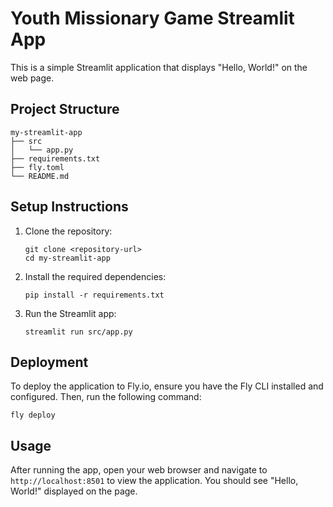 # Youth Missionary Game Streamlit App

This is a simple Streamlit application that displays "Hello, World!" on the web page.

## Project Structure

```
my-streamlit-app
├── src
│   └── app.py
├── requirements.txt
├── fly.toml
└── README.md
```

## Setup Instructions

1. Clone the repository:
   ```
   git clone <repository-url>
   cd my-streamlit-app
   ```

2. Install the required dependencies:
   ```
   pip install -r requirements.txt
   ```

3. Run the Streamlit app:
   ```
   streamlit run src/app.py
   ```

## Deployment

To deploy the application to Fly.io, ensure you have the Fly CLI installed and configured. Then, run the following command:

```
fly deploy
```

## Usage

After running the app, open your web browser and navigate to `http://localhost:8501` to view the application. You should see "Hello, World!" displayed on the page.
